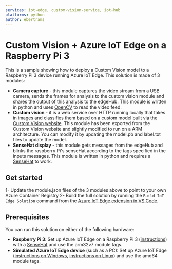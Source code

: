 ```yaml
---
services: iot-edge, custom-vision-service, iot-hub
platforms: python
author: ebertrams
---
```


# Custom Vision + Azure IoT Edge on a Raspberry Pi 3

This is a sample showing how to deploy a Custom Vision model to a Raspberry Pi 3 device running Azure IoT Edge. This solution is made of 3 modules:

- **Camera capture** - this module captures the video stream from a USB camera, sends the frames for analysis to the custom vision module and shares the output of this analysis to the edgeHub. This module is written in python and uses [OpenCV](https://opencv.org/) to read the video feed.
- **Custom vision** - it is a web service over HTTP running locally that takes in images and classifies them based on a custom model built via the [Custom Vision website](https://azure.microsoft.com/en-us/services/cognitive-services/custom-vision-service/). This module has been exported from the Custom Vision website and slightly modified to run on a ARM architecture. You can modify it by updating the model.pb and label.txt files to update the model.
- **SenseHat display** - this module gets messages from the edgeHub and blinks the raspberry Pi's senseHat according to the tags specified in the inputs messages. This module is written in python and requires a [SenseHat](https://www.raspberrypi.org/products/sense-hat/) to work.

## Get started
1- Update the module.json files of the 3 modules above to point to your own Azure Container Registry
2- Build the full solution by running the `Build IoT Edge Solution` command from the [Azure IoT Edge extension in VS Code](https://marketplace.visualstudio.com/items?itemName=vsciot-vscode.azure-iot-edge).

## Prerequisites

You can run this solution on either of the following hardware:
- **Raspberry Pi 3**: Set up Azure IoT Edge on a Raspberry Pi 3 ([instructions](https://blog.jongallant.com/2017/11/azure-iot-edge-raspberrypi/)) with a [SenseHat](https://www.raspberrypi.org/products/sense-hat/) and use the arm32v7 module tags.
- **Simulated Azure IoT Edge device** (such as a PC): Set up Azure IoT Edge ([instructions on Windows](https://docs.microsoft.com/en-us/azure/iot-edge/tutorial-simulate-device-windows), [instructions on Linux](https://docs.microsoft.com/en-us/azure/iot-edge/tutorial-simulate-device-linux)) and use the amd64 module tags. 
